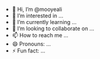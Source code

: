 - 👋 Hi, I’m @mooyeali
- 👀 I’m interested in ...
- 🌱 I’m currently learning ...
- 💞️ I’m looking to collaborate on ...
- 📫 How to reach me ...
- 😄 Pronouns: ...
- ⚡ Fun fact: ...

<!---
mooyeali/mooyeali is a ✨ special ✨ repository because its `README.md` (this file) appears on your GitHub profile.
You can click the Preview link to take a look at your changes.
--->
